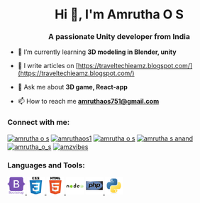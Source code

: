 <h1 align="center">Hi 👋, I'm Amrutha O S</h1>
<h3 align="center">A passionate Unity developer from India</h3>

- 🌱 I’m currently learning **3D modeling in Blender, unity**

- 📝 I  write articles on [https://traveltechieamz.blogspot.com/](https://traveltechieamz.blogspot.com/)

- 💬 Ask me about **3D game, React-app**

- 📫 How to reach me **amruthaos751@gmail.com**

<h3 align="left">Connect with me:</h3>
<p align="left">
<a href="https://codepen.io/amrutha o s" target="blank"><img align="center" src="https://raw.githubusercontent.com/rahuldkjain/github-profile-readme-generator/master/src/images/icons/Social/codepen.svg" alt="amrutha o s" height="30" width="40" /></a>
<a href="https://twitter.com/amruthaos1" target="blank"><img align="center" src="https://raw.githubusercontent.com/rahuldkjain/github-profile-readme-generator/master/src/images/icons/Social/twitter.svg" alt="amruthaos1" height="30" width="40" /></a>
<a href="https://linkedin.com/in/amrutha o s" target="blank"><img align="center" src="https://raw.githubusercontent.com/rahuldkjain/github-profile-readme-generator/master/src/images/icons/Social/linked-in-alt.svg" alt="amrutha o s" height="30" width="40" /></a>
<a href="https://fb.com/amrutha s anand" target="blank"><img align="center" src="https://raw.githubusercontent.com/rahuldkjain/github-profile-readme-generator/master/src/images/icons/Social/facebook.svg" alt="amrutha s anand" height="30" width="40" /></a>
<a href="https://instagram.com/amrutha_o_s" target="blank"><img align="center" src="https://raw.githubusercontent.com/rahuldkjain/github-profile-readme-generator/master/src/images/icons/Social/instagram.svg" alt="amrutha_o_s" height="30" width="40" /></a>
<a href="https://www.youtube.com/c/amzvibes" target="blank"><img align="center" src="https://raw.githubusercontent.com/rahuldkjain/github-profile-readme-generator/master/src/images/icons/Social/youtube.svg" alt="amzvibes" height="30" width="40" /></a>
</p>

<h3 align="left">Languages and Tools:</h3>
<p align="left"> <a href="https://getbootstrap.com" target="_blank"> <img src="https://raw.githubusercontent.com/devicons/devicon/master/icons/bootstrap/bootstrap-plain-wordmark.svg" alt="bootstrap" width="40" height="40"/> </a> <a href="https://www.w3schools.com/css/" target="_blank"> <img src="https://raw.githubusercontent.com/devicons/devicon/master/icons/css3/css3-original-wordmark.svg" alt="css3" width="40" height="40"/> </a> <a href="https://www.w3.org/html/" target="_blank"> <img src="https://raw.githubusercontent.com/devicons/devicon/master/icons/html5/html5-original-wordmark.svg" alt="html5" width="40" height="40"/> </a>  <img src="https://raw.githubusercontent.com/devicons/devicon/master/icons/nodejs/nodejs-original-wordmark.svg" alt="nodejs" width="40" height="40"/> </a> <a href="https://www.php.net" target="_blank"> <img src="https://raw.githubusercontent.com/devicons/devicon/master/icons/php/php-original.svg" alt="php" width="40" height="40"/> </a> <a href="https://www.python.org" target="_blank"> <img src="https://raw.githubusercontent.com/devicons/devicon/master/icons/python/python-original.svg" alt="python" width="40" height="40"/> </a> </p>

